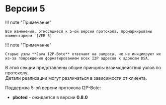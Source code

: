 # Версии 5

!!! note "Примечание"

    Все изменения, относящиеся к 5-ой версии протокола, промаркированы комментарием `[VER 5]`

!!! note "Примечание"

    Старые узлы **Java I2P-Bote** отвечают на запросы, не не инициируют их из-за повреждения форматированием всех I2P адресов к адресам DSA.

В этой секции представлены общие принципы взаимодействия узлов по протоколу.  
Детали реализации могут различаться в зависимости от клиента.

Поддержка 5-ой версии протокола I2P-Bote:

- **pboted** - ожидается в версии **0.8.0**
